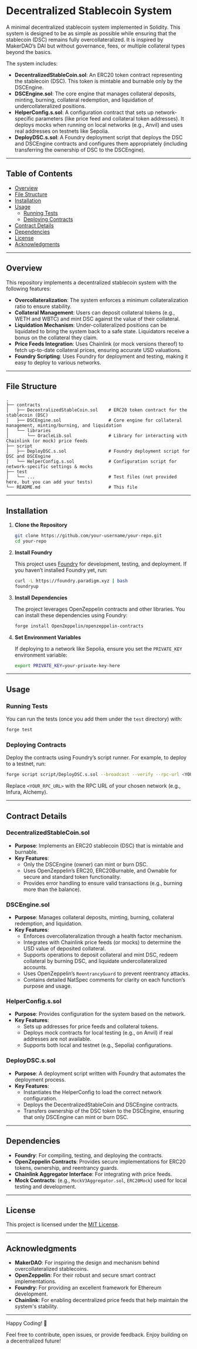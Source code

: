 # Decentralized Stablecoin System

A minimal decentralized stablecoin system implemented in Solidity. This system is designed to be as simple as possible while ensuring that the stablecoin (DSC) remains fully overcollateralized. It is inspired by MakerDAO’s DAI but without governance, fees, or multiple collateral types beyond the basics.

The system includes:

- **DecentralizedStableCoin.sol**: An ERC20 token contract representing the stablecoin (DSC). This token is mintable and burnable only by the DSCEngine.
- **DSCEngine.sol**: The core engine that manages collateral deposits, minting, burning, collateral redemption, and liquidation of undercollateralized positions.
- **HelperConfig.s.sol**: A configuration contract that sets up network-specific parameters (like price feed and collateral token addresses). It deploys mocks when running on local networks (e.g., Anvil) and uses real addresses on testnets like Sepolia.
- **DeployDSC.s.sol**: A Foundry deployment script that deploys the DSC and DSCEngine contracts and configures them appropriately (including transferring the ownership of DSC to the DSCEngine).

---

## Table of Contents

- [Overview](#overview)
- [File Structure](#file-structure)
- [Installation](#installation)
- [Usage](#usage)
  - [Running Tests](#running-tests)
  - [Deploying Contracts](#deploying-contracts)
- [Contract Details](#contract-details)
- [Dependencies](#dependencies)
- [License](#license)
- [Acknowledgments](#acknowledgments)

---

## Overview

This repository implements a decentralized stablecoin system with the following features:

- **Overcollateralization**: The system enforces a minimum collateralization ratio to ensure stability.
- **Collateral Management**: Users can deposit collateral tokens (e.g., WETH and WBTC) and mint DSC against the value of their collateral.
- **Liquidation Mechanism**: Under-collateralized positions can be liquidated to bring the system back to a safe state. Liquidators receive a bonus on the collateral they claim.
- **Price Feeds Integration**: Uses Chainlink (or mock versions thereof) to fetch up-to-date collateral prices, ensuring accurate USD valuations.
- **Foundry Scripting**: Uses Foundry for deployment and testing, making it easy to deploy to various networks.

---

## File Structure

```plaintext
.
├── contracts
│   ├── DecentralizedStableCoin.sol    # ERC20 token contract for the stablecoin (DSC)
│   ├── DSCEngine.sol                  # Core engine for collateral management, minting/burning, and liquidation
│   └── libraries
│       └── OracleLib.sol              # Library for interacting with Chainlink (or mock) price feeds
├── script
│   ├── DeployDSC.s.sol                # Foundry deployment script for DSC and DSCEngine
│   └── HelperConfig.s.sol             # Configuration script for network-specific settings & mocks
├── test
│   └── ...                            # Test files (not provided here, but you can add your tests)
└── README.md                          # This file
```

---

## Installation

1. **Clone the Repository**

   ```bash
   git clone https://github.com/your-username/your-repo.git
   cd your-repo
   ```

2. **Install Foundry**

   This project uses [Foundry](https://github.com/foundry-rs/foundry) for development, testing, and deployment. If you haven’t installed Foundry yet, run:

   ```bash
   curl -L https://foundry.paradigm.xyz | bash
   foundryup
   ```

3. **Install Dependencies**

   The project leverages OpenZeppelin contracts and other libraries. You can install these dependencies using Foundry:

   ```bash
   forge install OpenZeppelin/openzeppelin-contracts
   ```

4. **Set Environment Variables**

   If deploying to a network like Sepolia, ensure you set the `PRIVATE_KEY` environment variable:

   ```bash
   export PRIVATE_KEY=your-private-key-here
   ```

---

## Usage

### Running Tests

You can run the tests (once you add them under the `test` directory) with:

```bash
forge test
```

### Deploying Contracts

Deploy the contracts using Foundry’s script runner. For example, to deploy to a testnet, run:

```bash
forge script script/DeployDSC.s.sol --broadcast --verify --rpc-url <YOUR_RPC_URL>
```

Replace `<YOUR_RPC_URL>` with the RPC URL of your chosen network (e.g., Infura, Alchemy).

---

## Contract Details

### DecentralizedStableCoin.sol

- **Purpose**: Implements an ERC20 stablecoin (DSC) that is mintable and burnable.
- **Key Features**:
  - Only the DSCEngine (owner) can mint or burn DSC.
  - Uses OpenZeppelin’s ERC20, ERC20Burnable, and Ownable for secure and standard token functionality.
  - Provides error handling to ensure valid transactions (e.g., burning more than the balance).

### DSCEngine.sol

- **Purpose**: Manages collateral deposits, minting, burning, collateral redemption, and liquidation.
- **Key Features**:
  - Enforces overcollateralization through a health factor mechanism.
  - Integrates with Chainlink price feeds (or mocks) to determine the USD value of deposited collateral.
  - Supports operations to deposit collateral and mint DSC, redeem collateral by burning DSC, and liquidate undercollateralized accounts.
  - Uses OpenZeppelin’s `ReentrancyGuard` to prevent reentrancy attacks.
  - Contains detailed NatSpec comments for clarity on each function’s purpose and usage.

### HelperConfig.s.sol

- **Purpose**: Provides configuration for the system based on the network.
- **Key Features**:
  - Sets up addresses for price feeds and collateral tokens.
  - Deploys mock contracts for local testing (e.g., on Anvil) if real addresses are not available.
  - Supports both local and testnet (e.g., Sepolia) configurations.

### DeployDSC.s.sol

- **Purpose**: A deployment script written with Foundry that automates the deployment process.
- **Key Features**:
  - Instantiates the HelperConfig to load the correct network configuration.
  - Deploys the DecentralizedStableCoin and DSCEngine contracts.
  - Transfers ownership of the DSC token to the DSCEngine, ensuring that only DSCEngine can mint or burn DSC.

---

## Dependencies

- **Foundry**: For compiling, testing, and deploying the contracts.
- **OpenZeppelin Contracts**: Provides secure implementations for ERC20 tokens, ownership, and reentrancy guards.
- **Chainlink Aggregator Interface**: For integrating with price feeds.
- **Mock Contracts**: (e.g., `MockV3Aggregator.sol`, `ERC20Mock`) used for local testing and development.

---

## License

This project is licensed under the [MIT License](LICENSE).

---

## Acknowledgments

- **MakerDAO**: For inspiring the design and mechanism behind overcollateralized stablecoins.
- **OpenZeppelin**: For their robust and secure smart contract implementations.
- **Foundry**: For providing an excellent framework for Ethereum development.
- **Chainlink**: For enabling decentralized price feeds that help maintain the system's stability.

---

Happy Coding! 🚀

Feel free to contribute, open issues, or provide feedback. Enjoy building on a decentralized future!

